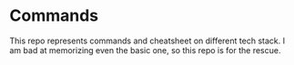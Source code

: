 # Commands
This repo represents commands and cheatsheet on different tech stack. I am bad at memorizing even the basic one, so this repo is for the rescue.